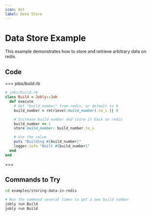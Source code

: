```yaml
---
icon: dot
label: Data Store
---
```


# Data Store Example

This example demonstrates how to store and retrieve arbitrary data on redis.

## Code

=== jobs/build.rb

```ruby
# jobs/build.rb
class Build < Jobly::Job
  def execute
    # Get "build_number" from redis, or default to 0
    build_number = retrieve(:build_number).to_i || 0

    # Increase build number and store it back on redis
    build_number += 1
    store build_number: build_number.to_s

    # Use the value
    puts "Building #{build_number}"
    logger.info "Built #{build_number}"
  end
end
```

===


## Commands to Try

```bash
cd examples/storing-data-in-redis

# Run the command several times to get a new build number
jobly run Build
jobly run Build
```

